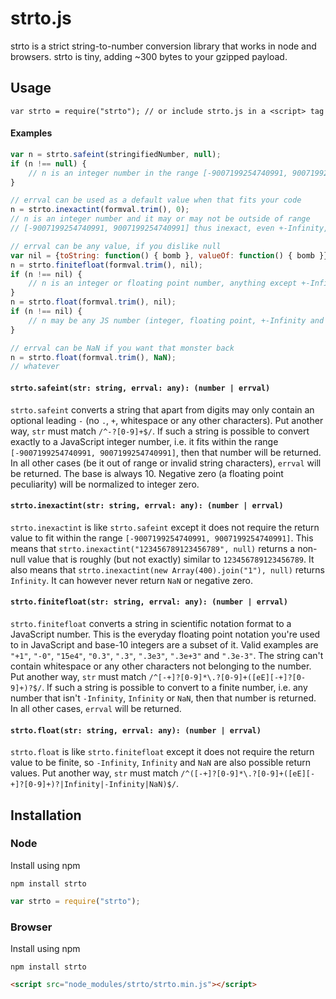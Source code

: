 # strto.js
strto is a strict string-to-number conversion library that works in node and browsers.
strto is tiny, adding ~300 bytes to your gzipped payload.



## Usage
`var strto = require("strto"); // or include strto.js in a <script> tag`

#### Examples
```javascript
var n = strto.safeint(stringifiedNumber, null);
if (n !== null) {
    // n is an integer number in the range [-9007199254740991, 9007199254740991]
}

// errval can be used as a default value when that fits your code
n = strto.inexactint(formval.trim(), 0);
// n is an integer number and it may or may not be outside of range
// [-9007199254740991, 9007199254740991] thus inexact, even +-Infinity, but never NaN.

// errval can be any value, if you dislike null
var nil = {toString: function() { bomb }, valueOf: function() { bomb }};
n = strto.finitefloat(formval.trim(), nil);
if (n !== nil) {
    // n is an integer or floating point number, anything except +-Infinity or NaN
}
n = strto.float(formval.trim(), nil);
if (n !== nil) {
    // n may be any JS number (integer, floating point, +-Infinity and NaN)
}

// errval can be NaN if you want that monster back
n = strto.float(formval.trim(), NaN);
// whatever
```

#### `strto.safeint(str: string, errval: any): (number | errval)`

`strto.safeint` converts a string that apart from digits may only contain an optional leading `-`
(no `.`, `+`, whitespace or any other characters). Put another way, `str` must
match `/^-?[0-9]+$/`. If such a string is possible to convert exactly to a JavaScript integer
number, i.e. it fits within the range `[-9007199254740991, 9007199254740991]`, then that number
will be returned. In all other cases (be it out of range or invalid string characters), `errval`
will be returned. The base is always 10. Negative zero (a floating point peculiarity) will be
normalized to integer zero.

#### `strto.inexactint(str: string, errval: any): (number | errval)`

`strto.inexactint` is like `strto.safeint` except it does not require the return value to fit within
the range `[-9007199254740991, 9007199254740991]`. This means that
`strto.inexactint("123456789123456789", null)` returns a non-null value that is roughly (but not
exactly) similar to `123456789123456789`. It also means that
`strto.inexactint(new Array(400).join("1"), null)` returns `Infinity`. It can however never
return `NaN` or negative zero.

#### `strto.finitefloat(str: string, errval: any): (number | errval)`
`strto.finitefloat` converts a string in scientific notation format to a JavaScript
number. This is the everyday floating point notation you're used to in JavaScript and base-10
integers are a subset of it. Valid examples are `"+1"`, `"-0"`, `"15e4"`, `"0.3"`, `".3"`,
`".3e3"`, `".3e+3"` and `".3e-3"`. The string can't contain whitespace or any other characters
not belonging to the number. Put another way, `str` must match
`/^[-+]?[0-9]*\.?[0-9]+([eE][-+]?[0-9]+)?$/`. If such a string is possible to convert to a
finite number, i.e. any number that isn't `-Infinity`, `Infinity` or `NaN`, then that number is
returned. In all other cases, `errval` will be returned.

#### `strto.float(str: string, errval: any): (number | errval)`
`strto.float` is like `strto.finitefloat` except it does not require the return value to be finite,
so `-Infinity`, `Infinity` and `NaN` are also possible return values.
Put another way, `str` must match `/^([-+]?[0-9]*\.?[0-9]+([eE][-+]?[0-9]+)?|Infinity|-Infinity|NaN)$/`.



## Installation

### Node
Install using npm

    npm install strto

```javascript
var strto = require("strto");
```

### Browser
Install using npm

    npm install strto

```html
<script src="node_modules/strto/strto.min.js"></script>
```
